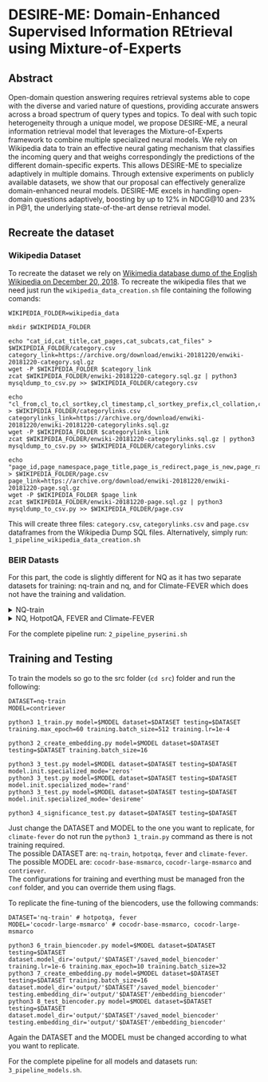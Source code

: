 # DESIRE-ME: Domain-Enhanced Supervised Information REtrieval using Mixture-of-Experts

## Abstract

Open-domain question answering requires retrieval systems able to cope with the diverse and varied nature of questions, providing accurate answers across a broad spectrum of query types and topics. To deal with such topic heterogeneity through a unique model, we propose DESIRE-ME, a neural information retrieval model that leverages the Mixture-of-Experts framework to combine multiple specialized neural models. We rely on Wikipedia data to train an effective neural gating mechanism that classifies the incoming query and that weighs correspondingly the predictions of the different domain-specific experts. This allows DESIRE-ME to specialize adaptively in multiple domains. Through extensive experiments on publicly available datasets, we show that our proposal can effectively generalize domain-enhanced neural models. DESIRE-ME excels in handling open-domain questions adaptively, boosting by up to 12% in NDCG@10 and 23% in P@1, the underlying state-of-the-art dense retrieval model.

## Recreate the dataset

### Wikipedia Dataset

To recreate the dataset we rely on [Wikimedia database dump of the English Wikipedia on December 20, 2018](https://archive.org/details/enwiki-20181220). To recreate the wikipedia files that we need just run the `wikipedia_data_creation.sh` file containing the following comands:

```
WIKIPEDIA_FOLDER=wikipedia_data

mkdir $WIKIPEDIA_FOLDER

echo "cat_id,cat_title,cat_pages,cat_subcats,cat_files" > $WIKIPEDIA_FOLDER/category.csv
category_link=https://archive.org/download/enwiki-20181220/enwiki-20181220-category.sql.gz
wget -P $WIKIPEDIA_FOLDER $category_link
zcat $WIKIPEDIA_FOLDER/enwiki-20181220-category.sql.gz | python3 mysqldump_to_csv.py >> $WIKIPEDIA_FOLDER/category.csv

echo "cl_from,cl_to,cl_sortkey,cl_timestamp,cl_sortkey_prefix,cl_collation,cl_type" > $WIKIPEDIA_FOLDER/categorylinks.csv
categorylinks_link=https://archive.org/download/enwiki-20181220/enwiki-20181220-categorylinks.sql.gz
wget -P $WIKIPEDIA_FOLDER $categorylinks_link
zcat $WIKIPEDIA_FOLDER/enwiki-20181220-categorylinks.sql.gz | python3 mysqldump_to_csv.py >> $WIKIPEDIA_FOLDER/categorylinks.csv

echo "page_id,page_namespace,page_title,page_is_redirect,page_is_new,page_random,page_touched,page_links_updated,page_latest,page_len,page_content_model,page_lang" > $WIKIPEDIA_FOLDER/page.csv
page_link=https://archive.org/download/enwiki-20181220/enwiki-20181220-page.sql.gz
wget -P $WIKIPEDIA_FOLDER $page_link
zcat $WIKIPEDIA_FOLDER/enwiki-20181220-page.sql.gz | python3 mysqldump_to_csv.py >> $WIKIPEDIA_FOLDER/page.csv
```
This will create three files: `category.csv`, `categorylinks.csv` and `page.csv` dataframes from the Wikipedia Dump SQL files.
Alternatively, simply run: `1_pipeline_wikipedia_data_creation.sh` 

### BEIR Datasts
For this part, the code is slightly different for NQ as it has two separate datasets for training: nq-train and nq, and for Climate-FEVER which does not have the training and validation.

<details>
<summary>NQ-train</summary>

```
# NQ-TRAIN
DATA_FOLDER='nq-train'

WIKI_FOLDER="wikipedia_data"
python3  add_wikicategory.py  --wiki_folder  $WIKI_FOLDER  --dataset  $DATA_FOLDER
```
</details>

<details>
<summary>NQ, HotpotQA, FEVER and Climate-FEVER</summary>

```
DATA_FOLDER='nq'  # 'hotpotqa', 'fever' or 'climate-fever'

python3  create_pyserini_data.py  --data_folder  $DATA_FOLDER  --dataset  $DATA_FOLDER

python3  -m  pyserini.index.lucene  \
--collection  JsonCollection  \
--input  "$DATA_FOLDER"_serini_jsonl  \
--index  indexes/"$DATA_FOLDER"_serini_index  \
--generator  DefaultLuceneDocumentGenerator  \
--threads  8  \
--fields  title  \
--storePositions  --storeDocvectors  --storeRaw

python3  -m  pyserini.search.lucene  \
--index  indexes/"$DATA_FOLDER"_serini_index  \
--topics  $DATA_FOLDER/queries.tsv  \
--output  $DATA_FOLDER/run.txt  \
--bm25  \
--k1  0.9  \
--b  0.4  \
--fields  contents=1  title=1  \
--hits  100  \
--batch  100

python3  serini_run_to_json.py  --data_folder  $DATA_FOLDER

WIKI_FOLDER="wikipedia_data"
python3  add_wikicategory.py  --wiki_folder  $WIKI_FOLDER  --dataset  $DATA_FOLDER
```
</details>

For the complete pipeline run: `2_pipeline_pyserini.sh`

## Training and Testing 

To train the models so go to the src folder (`cd src`) folder and run the following: 

```
DATASET=nq-train
MODEL=contriever

python3 1_train.py model=$MODEL dataset=$DATASET testing=$DATASET training.max_epoch=60 training.batch_size=512 training.lr=1e-4

python3 2_create_embedding.py model=$MODEL dataset=$DATASET testing=$DATASET training.batch_size=16

python3 3_test.py model=$MODEL dataset=$DATASET testing=$DATASET model.init.specialized_mode='zeros' 
python3 3_test.py model=$MODEL dataset=$DATASET testing=$DATASET model.init.specialized_mode='rand' 
python3 3_test.py model=$MODEL dataset=$DATASET testing=$DATASET model.init.specialized_mode='desireme' 

python3 4_significance_test.py dataset=$DATASET testing=$DATASET
```
Just change the DATASET and MODEL to the one you want to replicate, for `climate-fever` do not run the `python3 1_train.py` command as there is not training required. <br>
The possible DATASET are: `nq-train`, `hotpotqa`, `fever` and `climate-fever`.<br>
The possible MODEL are: `cocodr-base-msmarco`, `cocodr-large-msmarco` and `contriever`.<br>
The configurations for training and everthing must be managed fron the `conf` folder, and you can override them using flags.

To replicate the fine-tuning of  the biencoders, use the following commands:
```
DATASET='nq-train' # hotpotqa, fever
MODEL='cocodr-large-msmarco' # cocodr-base-msmarco, cocodr-large-msmarco

python3 6_train_biencoder.py model=$MODEL dataset=$DATASET testing=$DATASET dataset.model_dir='output/'$DATASET'/saved_model_biencoder' training.lr=1e-6 training.max_epoch=10 training.batch_size=32
python3 7_create_embedding.py model=$MODEL dataset=$DATASET testing=$DATASET training.batch_size=16 dataset.model_dir='output/'$DATASET'/saved_model_biencoder' testing.embedding_dir='output/'$DATASET'/embedding_biencoder'
python3 8_test_biencoder.py model=$MODEL dataset=$DATASET testing=$DATASET dataset.model_dir='output/'$DATASET'/saved_model_biencoder' testing.embedding_dir='output/'$DATASET'/embedding_biencoder'
```
Again the DATASET and the MODEL must be changed according to what you want to replicate.

For the complete pipeline for all models and datasets run: `3_pipeline_models.sh`.